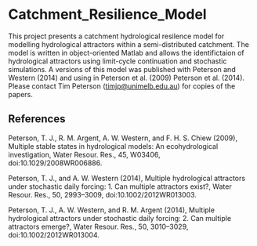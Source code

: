 Catchment_Resilience_Model
==========================

This project presents a catchment hydrological resilence model for modelling hydrological attractors within a semi-distributed catchment. The model is written in object-oriented Matlab and allows the identifictaion of hydrological attractors using limit-cycle continuation and stochastic simulations. A versions of this model was published with Peterson and Western (2014) and using in Peterson et al. (2009) Peterson et al. (2014). Please contact Tim Peterson (timjp@unimelb.edu.au) for copies of the papers.


References
--------------------------
Peterson, T. J., R. M. Argent, A. W. Western, and F. H. S. Chiew (2009), Multiple stable states in hydrological models: An ecohydrological investigation, Water Resour. Res., 45, W03406, doi:10.1029/2008WR006886.

Peterson, T. J., and A. W. Western (2014), Multiple hydrological attractors under stochastic daily forcing: 1. Can multiple attractors exist?, Water Resour. Res., 50, 2993–3009, doi:10.1002/2012WR013003. 

Peterson, T. J., A. W. Western, and R. M. Argent (2014), Multiple hydrological attractors under stochastic daily forcing: 2. Can multiple attractors emerge?, Water Resour. Res., 50, 3010–3029, doi:10.1002/2012WR013004. 






